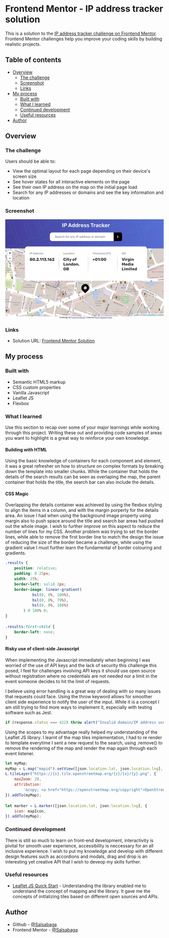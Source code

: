 # Frontend Mentor - IP address tracker solution

This is a solution to the [IP address tracker challenge on Frontend Mentor](https://www.frontendmentor.io/challenges/ip-address-tracker-I8-0yYAH0). Frontend Mentor challenges help you improve your coding skills by building realistic projects.

## Table of contents

- [Overview](#overview)
  - [The challenge](#the-challenge)
  - [Screenshot](#screenshot)
  - [Links](#links)
- [My process](#my-process)
  - [Built with](#built-with)
  - [What I learned](#what-i-learned)
  - [Continued development](#continued-development)
  - [Useful resources](#useful-resources)
- [Author](#author)

## Overview

### The challenge

Users should be able to:

- View the optimal layout for each page depending on their device's screen size
- See hover states for all interactive elements on the page
- See their own IP address on the map on the initial page load
- Search for any IP addresses or domains and see the key information and location

### Screenshot

![](images/salsabaga.github.io_ip-location-search_.png)

### Links

- Solution URL: [Frontend Mentor Solution](https://salsabaga.github.io/ip-location-search/)

## My process

### Built with

- Semantic HTML5 markup
- CSS custom properties
- Vanilla Javascript
- Leaflet JS
- Flexbox

### What I learned

Use this section to recap over some of your major learnings while working through this project. Writing these out and providing code samples of areas you want to highlight is a great way to reinforce your own knowledge.

#### Building with HTML

Using the basic knowledge of containers for each component and element, it was a great refresher on how to structure on complex formats by breaking down the template into smaller chunks. While the container that holds the details of the search results can be seen as overlaping the map, the parent container that holds the title, the search bar can also include the details.

#### CSS Magic

Overlapping the details container was achieved by using the flexbox styling to align the items in a column, and with the margin porperty for the details area. An issue I had when using the background image property using margin also to push space around the title and search bar areas had pushed out the whole image. I wish to further improve on this aspect to reduce the number of lines for my CSS. Another problem was trying to set the border lines, while able to remove the first border line to match the design the issue of reducing the size of the border became a challenge, while using the gradient value I must further learn the fundamental of border colouring and gradients.

```css
.results {
	position: relative;
	padding: 0 25px;
	width: 25%;
	border-left: solid 2px;
	border-image: linear-gradient(
			hsl(0, 0%, 100%),
			hsl(0, 0%, 79%),
			hsl(0, 0%, 100%)
		) 0 100% 0;
}

.results:first-child {
	border-left: none;
}
```

#### Risky use of client-side Javascript

When implementing the Javascript immediately when beginning I was worried of the use of API keys and the lack of security this challenge this posed, I feel for challenges involving API keys it should use open source without registration where no credentials are not needed nor a limit in the event someone decides to hit the limit of requests.

I believe using error handling is a great way of dealing with so many issues that requests could face. Using the throw keyword allows for smoother client side experience to notify the user of the input. While it is a concept I am still trying to find more ways to implement it, especially with testing software such as Jest.

```js
if (response.status === 422) throw alert("Invalid domain/IP address used");
```

Using the scopes to my advantage really helped my understanding of the Leaflet JS library. I learnt of the map tiles implementation, I had to re render to template everytime I sent a new request to the search, using .remove() to remove the rendering of the map and render the map again through each event listener.

```js
let myMap;
myMap = L.map("mapid").setView([json.location.lat, json.location.lng], 17);
L.tileLayer("https://{s}.tile.openstreetmap.org/{z}/{x}/{y}.png", {
	maxZoom: 20,
	attribution:
		'&copy; <a href="https://openstreetmap.org/copyright">OpenStreetMap contributors</a>',
}).addTo(myMap);

let marker = L.marker([json.location.lat, json.location.lng], {
	icon: mapIcon,
}).addTo(myMap);
```

### Continued development

There is still so much to learn on front-end development, interactivity is pivital for smooth user experience, accessibility is neccessary for an all inclusive experience. I wish to put my knowledge and develop with different design features such as accordions and modals, drag and drop is an interesting yet creative API that I wish to deveop my skills further.

### Useful resources

- [Leaflet JS Quick Start](https://leafletjs.com/examples/quick-start/) - Understanding the library enabled me to understand the concept of mapping and the library. It gave me the concepts of initlalizing tiles based on different open sources and APIs.

## Author

- Github - [@Salsabaga](https://github.com/Salsabaga/)
- Frontend Mentor - [@Salsabaga](https://www.frontendmentor.io/profile/Salsabaga)
